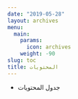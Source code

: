 ```yaml
---
date: "2019-05-28"
layout: archives
menu:
  main:
    params:
      icon: archives
    weight: -90
slug: toc
title: المحتويات
---
```


- جدول المحتويات
